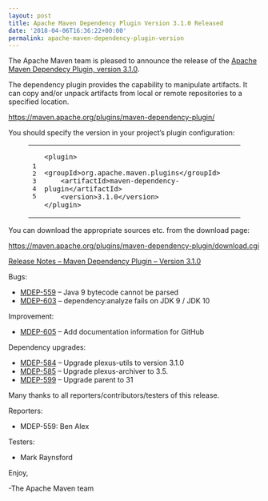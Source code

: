 ```yaml
---
layout: post
title: Apache Maven Dependency Plugin Version 3.1.0 Released
date: '2018-04-06T16:36:22+00:00'
permalink: apache-maven-dependency-plugin-version
---
```

<div class="entry-content"><p>The Apache Maven team is pleased to announce the release of the
<a href="http://maven.apache.org/plugins/maven-dependency-plugin/">Apache Maven Dependecy Plugin, version 3.1.0</a>.</p>

<p>The dependency plugin provides the capability to manipulate artifacts. It
can copy and/or unpack artifacts from local or remote repositories to a
specified location.</p>

<p><a href="https://maven.apache.org/plugins/maven-dependency-plugin/">https://maven.apache.org/plugins/maven-dependency-plugin/</a></p>

<p>You should specify the version in your project&rsquo;s plugin configuration:</p>

<figure class='code'><figcaption><span></span></figcaption><div class="highlight"><table><tr><td class="gutter"><pre class="line-numbers"><span class='line-number'>1</span>
<span class='line-number'>2</span>
<span class='line-number'>3</span>
<span class='line-number'>4</span>
<span class='line-number'>5</span>
</pre></td><td class='code'><pre><code class='xml'><span class='line'><span class="nt">&lt;plugin&gt;</span>
</span><span class='line'>    <span class="nt">&lt;groupId&gt;</span>org.apache.maven.plugins<span class="nt">&lt;/groupId&gt;</span>
</span><span class='line'>    <span class="nt">&lt;artifactId&gt;</span>maven-dependency-plugin<span class="nt">&lt;/artifactId&gt;</span>
</span><span class='line'>    <span class="nt">&lt;version&gt;</span>3.1.0<span class="nt">&lt;/version&gt;</span>
</span><span class='line'><span class="nt">&lt;/plugin&gt;</span>
</span></code></pre></td></tr></table></div></figure>


<p></p>

<p>You can download the appropriate sources etc. from the download page:</p>

<p><a href="https://maven.apache.org/plugins/maven-dependency-plugin/download.cgi">https://maven.apache.org/plugins/maven-dependency-plugin/download.cgi</a></p>

<!-- more -->


<p><a href="https://issues.apache.org/jira/secure/ReleaseNote.jspa?projectId=12317227&amp;version=12341595">Release Notes &ndash; Maven Dependency Plugin &ndash; Version 3.1.0</a></p>

<p>Bugs:</p>

<ul>
<li><a href="https://issues.apache.org/jira/browse/MDEP-559">MDEP-559</a> &ndash; Java 9 bytecode cannot be parsed</li>
<li><a href="https://issues.apache.org/jira/browse/MDEP-603">MDEP-603</a> &ndash; dependency:analyze fails on JDK 9 / JDK 10</li>
</ul>


<p>Improvement:</p>

<ul>
<li><a href="https://issues.apache.org/jira/browse/MDEP-605">MDEP-605</a> &ndash; Add documentation information for GitHub</li>
</ul>


<p>Dependency upgrades:</p>

<ul>
<li><a href="https://issues.apache.org/jira/browse/MDEP-584">MDEP-584</a> &ndash; Upgrade plexus-utils to version 3.1.0</li>
<li><a href="https://issues.apache.org/jira/browse/MDEP-585">MDEP-585</a> &ndash; Upgrade plexus-archiver to 3.5.</li>
<li><a href="https://issues.apache.org/jira/browse/MDEP-599">MDEP-599</a> &ndash; Upgrade parent to 31</li>
</ul>


<p>Many thanks to all reporters/contributors/testers of this release.</p>

<p>Reporters:</p>

<ul>
<li>MDEP-559: Ben Alex</li>
</ul>


<p>Testers:</p>

<ul>
<li>Mark Raynsford</li>
</ul>


<p>Enjoy,</p>

<p>-The Apache Maven team</p>
</div>
